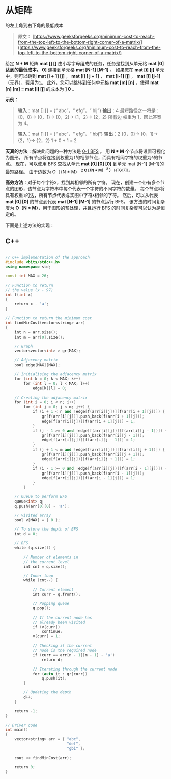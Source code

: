 # 从矩阵

的左上角到右下角的最低成本

> 原文： [https://www.geeksforgeeks.org/minimum-cost-to-reach-from-the-top-left-to-the-bottom-right-corner-of-a-matrix/](https://www.geeksforgeeks.org/minimum-cost-to-reach-from-the-top-left-to-the-bottom-right-corner-of-a-matrix/)

给定 **N * M** 矩阵 **mat [] []** 由小写字母组成的任务，任务是找到从单元格 **mat [0]达到的最低成本。 0]** 连接到单元格 **mat [N-1] [M-1]** 。 如果您在 **mat [i] [j]** 单元中，则可以跳到 **mat [i + 1] [j]** ， **mat [i] [ j + 1]** ， **mat [i-1] [j]** ， **mat [i] [j-1]** （无界），费用为`1`。 此外，您可以跳转到任何单元格 **mat [m] [n]** ，使得 **mat [n] [m] = mat [i] [j]** 的成本为 **] 0** 。

**示例**：

> **输入**：mat [] [] = {“ abc”，“ efg”，“ hij”}
> **输出**：4
> 最短路径之一将是：
> {0，0}-> {0，1}-> {0，2}-> {1，2}-> {2，2}
> 所有边 权重为 1，因此答案为 4。
> 
> **输入**：mat [] [] = {“ abc”，“ efg”，“ hbj”}
> **输出**：2
> {0，0}-> {0，1}-> {2，1}-> {2，2}
> 1 + 0 + 1 = 2

**天真的方法**：解决此问题的一种方法是 [0-1 BFS](https://www.geeksforgeeks.org/0-1-bfs-shortest-path-binary-graph/) 。 用 **N * M** 个节点将设置可视化为图形。 所有节点将连接到权重为`1`的相邻节点，而具有相同字符的权重为`0`的节点。 现在，可以使用 BFS 查找从单元 **mat [0] [0] [0]** 到单元 mat [N-1] [M-1]的最短路径。 由于边数为 O（（N * M） <sup>2 **O [（N * M） <sup>2</sup> ）** HTG17]）。</sup>

**高效方法**：对于每个字符`X`，找到其相邻的所有字符。 现在，创建一个带有多个节点的图形，该节点为字符串中每个代表一个字符的不同字符的数量。
每个节点`X`将具有权重`1`的边，所有节点代表与实图中字符`X`相邻的字符。 然后，可以从代表 **mat [0] [0]** 的节点到代表 **mat [N-1] [M-1]** 的节点运行 BFS。 该方法的时间复杂度为 **O（N * M）**，用于图形的预处理，并且运行 BFS 的时间复杂度可以认为是恒定的。

下面是上述方法的实现：

## C++

```cpp

// C++ implementation of the approach 
#include <bits/stdc++.h> 
using namespace std; 

const int MAX = 26; 

// Function to return 
// the value (x - 97) 
int f(int x) 
{ 
    return x - 'a'; 
} 

// Function to return the minimum cost 
int findMinCost(vector<string> arr) 
{ 
    int n = arr.size(); 
    int m = arr[0].size(); 

    // Graph 
    vector<vector<int> > gr(MAX); 

    // Adjacency matrix 
    bool edge[MAX][MAX]; 

    // Initialising the adjacency matrix 
    for (int k = 0; k < MAX; k++) 
        for (int l = 0; l < MAX; l++) 
            edge[k][l] = 0; 

    // Creating the adjacency matrix 
    for (int i = 0; i < n; i++) 
        for (int j = 0; j < m; j++) { 
            if (i + 1 < n and !edge[f(arr[i][j])][f(arr[i + 1][j])]) { 
                gr[f(arr[i][j])].push_back(f(arr[i + 1][j])); 
                edge[f(arr[i][j])][f(arr[i + 1][j])] = 1; 
            } 
            if (j - 1 >= 0 and !edge[f(arr[i][j])][f(arr[i][j - 1])]) { 
                gr[f(arr[i][j])].push_back(f(arr[i][j - 1])); 
                edge[f(arr[i][j])][f(arr[i][j - 1])] = 1; 
            } 
            if (j + 1 < m and !edge[f(arr[i][j])][f(arr[i][j + 1])]) { 
                gr[f(arr[i][j])].push_back(f(arr[i][j + 1])); 
                edge[f(arr[i][j])][f(arr[i][j + 1])] = 1; 
            } 
            if (i - 1 >= 0 and !edge[f(arr[i][j])][f(arr[i - 1][j])]) { 
                gr[f(arr[i][j])].push_back(f(arr[i - 1][j])); 
                edge[f(arr[i][j])][f(arr[i - 1][j])] = 1; 
            } 
        } 

    // Queue to perform BFS 
    queue<int> q; 
    q.push(arr[0][0] - 'a'); 

    // Visited array 
    bool v[MAX] = { 0 }; 

    // To store the depth of BFS 
    int d = 0; 

    // BFS 
    while (q.size()) { 

        // Number of elements in 
        // the current level 
        int cnt = q.size(); 

        // Inner loop 
        while (cnt--) { 

            // Current element 
            int curr = q.front(); 

            // Popping queue 
            q.pop(); 

            // If the current node has 
            // already been visited 
            if (v[curr]) 
                continue; 
            v[curr] = 1; 

            // Checking if the current 
            // node is the required node 
            if (curr == arr[n - 1][m - 1] - 'a') 
                return d; 

            // Iterating through the current node 
            for (auto it : gr[curr]) 
                q.push(it); 
        } 

        // Updating the depth 
        d++; 
    } 

    return -1; 
} 

// Driver code 
int main() 
{ 
    vector<string> arr = { "abc", 
                           "def", 
                           "gbi" }; 

    cout << findMinCost(arr); 

    return 0; 
} 

```